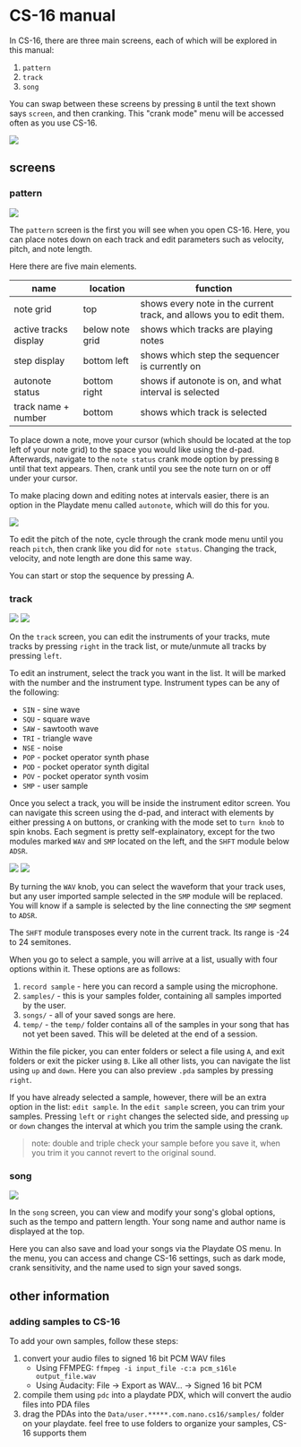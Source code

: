 # CS-16 manual

In CS-16, there are three main screens, each of which will be explored in this manual:
1. `pattern`
2. `track`
3. `song`

You can swap between these screens by pressing `B` until the text shown says `screen`, and then cranking. This "crank mode" menu will be accessed often as you use CS-16.

![](assets/cycle.gif)

## screens

### pattern

![](assets/pattern.png)

The `pattern` screen is the first you will see when you open CS-16. Here, you can place notes down on each track and edit parameters such as velocity, pitch, and note length.

Here there are five main elements.

| name                  | location        | function                                                            |
| --------------------- | --------------- | ------------------------------------------------------------------- |
| note grid             | top             | shows every note in the current track, and allows you to edit them. |
| active tracks display | below note grid | shows which tracks are playing notes                                |
| step display          | bottom left     | shows which step the sequencer is currently on                      |
| autonote status       | bottom right    | shows if autonote is on, and what interval is selected              |
| track name + number   | bottom          | shows which track is selected                                       |

To place down a note, move your cursor (which should be located at the top left of your note grid) to the space you would like using the d-pad. Afterwards, navigate to the `note status` crank mode option by pressing `B` until that text appears. Then, crank until you see the note turn on or off under your cursor.

To make placing down and editing notes at intervals easier, there is an option in the Playdate menu called `autonote`, which will do this for you.

![](assets/autonote.gif)

To edit the pitch of the note, cycle through the crank mode menu until you reach `pitch`, then crank like you did for `note status`. Changing the track, velocity, and note length are done this same way.

You can start or stop the sequence by pressing A.

### track

![](assets/track.png)
![](assets/track-2.png)

On the `track` screen, you can edit the instruments of your tracks, mute tracks by pressing `right` in the track list, or mute/unmute all tracks by pressing `left`.

To edit an instrument, select the track you want in the list. It will be marked with the number and the instrument type. Instrument types can be any of the following:

- `SIN` - sine wave
- `SQU` - square wave
- `SAW` - sawtooth wave
- `TRI` - triangle wave
- `NSE` - noise
- `POP` - pocket operator synth phase
- `POD` - pocket operator synth digital
- `POV` - pocket operator synth vosim
- `SMP` - user sample

Once you select a track, you will be inside the instrument editor screen. You can navigate this screen using the d-pad, and interact with elements by either pressing `A` on buttons, or cranking with the mode set to `turn knob` to spin knobs. Each segment is pretty self-explainatory, except for the two modules marked `WAV` and `SMP` located on the left, and the `SHFT` module below `ADSR`.

![](assets/modules.png)
![](assets/modules2.png)

By turning the `WAV` knob, you can select the waveform that your track uses, but any user imported sample selected in the `SMP` module will be replaced. You will know if a sample is selected by the line connecting the `SMP` segment to `ADSR`.

The `SHFT` module transposes every note in the current track. Its range is -24 to 24 semitones.

When you go to select a sample, you will arrive at a list, usually with four options within it. These options are as follows:

1. `record sample` - here you can record a sample using the microphone.
2. `samples/` - this is your samples folder, containing all samples imported by the user.
3. `songs/` - all of your saved songs are here.
4. `temp/` - the `temp/` folder contains all of the samples in your song that has not yet been saved. This will be deleted at the end of a session.

Within the file picker, you can enter folders or select a file using `A`, and exit folders or exit the picker using `B`. Like all other lists, you can navigate the list using `up` and `down`. Here you can also preview `.pda` samples by pressing `right`.

If you have already selected a sample, however, there will be an extra option in the list: `edit sample`. In the `edit sample` screen, you can trim your samples. Pressing `left` or `right` changes the selected side, and pressing `up` or `down` changes the interval at which you trim the sample using the crank.

> note: double and triple check your sample before you save it, when you trim it you cannot revert to the original sound.

### song

![](assets/song.png)

In the `song` screen, you can view and modify your song's global options, such as the tempo and pattern length. Your song name and author name is displayed at the top.

Here you can also save and load your songs via the Playdate OS menu. In the menu, you can access and change CS-16 settings, such as dark mode, crank sensitivity, and the name used to sign your saved songs.

## other information

### adding samples to CS-16

To add your own samples, follow these steps:

1. convert your audio files to signed 16 bit PCM WAV files
	- Using FFMPEG: `ffmpeg -i input_file -c:a pcm_s16le output_file.wav` 
	- Using Audacity: File -> Export as WAV... -> Signed 16 bit PCM
2. compile them using `pdc` into a playdate PDX, which will convert the audio files into PDA files
3. drag the PDAs into the `Data/user.*****.com.nano.cs16/samples/` folder on your playdate. feel free to use folders to organize your samples, CS-16 supports them
